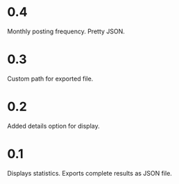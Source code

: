# 0.4

Monthly posting frequency.
Pretty JSON.

# 0.3

Custom path for exported file.

# 0.2

Added details option for display.

# 0.1

Displays statistics.
Exports complete results as JSON file.